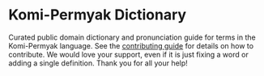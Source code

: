
# Komi-Permyak Dictionary

Curated public domain dictionary and pronunciation guide for terms in the Komi-Permyak language. See the [contributing guide](https://github.com/drumworkteam/term/blob/make/.github/contributing.md) for details on how to contribute. We would love your support, even if it is just fixing a word or adding a single definition. Thank you for all your help!